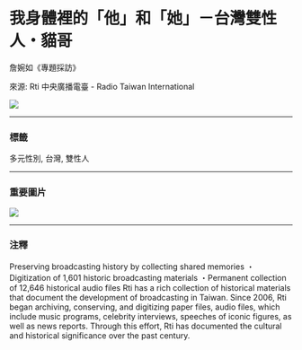 # 我身體裡的「他」和「她」－台灣雙性人・貓哥

詹婉如《專題採訪》

來源: Rti 中央廣播電臺 - Radio Taiwan International

![](https://i.ytimg.com/an/dOJAN1W_Y8yQZrnOW4yKKQ/featured_channel.jpg?v=65a26c01)

---

### 標籤
多元性別, 台灣, 雙性人

---

### 重要圖片
![](https://i.ytimg.com/an/dOJAN1W_Y8yQZrnOW4yKKQ/featured_channel.jpg?v=65a26c01)

---

### 注釋
Preserving broadcasting history by collecting shared memories ・Digitization of 1,601 historic broadcasting materials ・Permanent collection of 12,646 historical audio files Rti has a rich collection of historical materials that document the development of broadcasting in Taiwan. Since 2006, Rti began archiving, conserving, and digitizing paper files, audio files, which include music programs, celebrity interviews, speeches of iconic figures, as well as news reports. Through this effort, Rti has documented the cultural and historical significance over the past century.